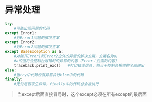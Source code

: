 # 异常处理

```python
try:	
    #可能出现问题的代码
except Error1:
    #对Error1问题的解决方案
except Error2：
	#对Error2问题的解决方案
except BaseException as a:
    #对除开Error1和Error2之外的异常的解决方案，方案名为a。
    #a的值将会控制台报错时的异常的内容（Error：后面的内容）
    traceback.print_exc()	#打印错误信息，相当于控制台报错的全部输出
else:
    #当try中代码没有异常执行else中的代码
finally:
    #无论是否发生异常，finally中的代码总会被执行
```

> 当except后面直接冒号时，这个except必须在所有except的最后面